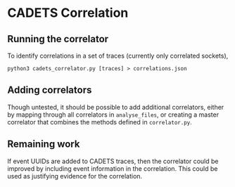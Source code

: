 CADETS Correlation
==================

Running the correlator
----------------------

To identify correlations in a set of traces (currently only correlated sockets), 

```
python3 cadets_correlator.py [traces] > correlations.json
```


Adding correlators
------------------

Though untested, it should be possible to add additional correlators, either by
mapping through all correlators in `analyse_files`, or creating a master
correlator that combines the methods defined in `correlator.py`.

Remaining work
--------------

If event UUIDs are added to CADETS traces, then the correlator could be
improved by including event information in the correlation. This could be used
as justifying evidence for the correlation.

